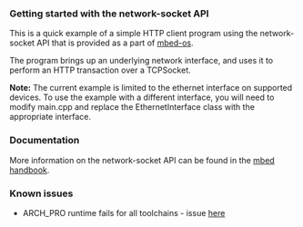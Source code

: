 ### Getting started with the network-socket API ###

This is a quick example of a simple HTTP client program using the
network-socket API that is provided as a part of [mbed-os](github.com/armmbed/mbed-os).

The program brings up an underlying network interface, and uses it to perform an HTTP
transaction over a TCPSocket.

**Note:** The current example is limited to the ethernet interface on supported devices.
To use the example with a different interface, you will need to modify main.cpp and
replace the EthernetInterface class with the appropriate interface.

### Documentation ###

More information on the network-socket API can be found in the [mbed handbook](https://docs.mbed.com/docs/mbed-os-api-reference/en/5.1/APIs/communication/network_sockets/).

### Known issues

- ARCH_PRO runtime fails for all toolchains - issue [here](https://github.com/ARMmbed/mbed-os-example-sockets/issues/17)
